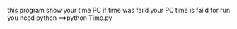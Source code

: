 this program show your time PC 
if time was faild your PC time is faild
for run you need python
==>python Time.py
